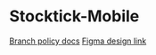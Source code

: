 # Stocktick-Mobile

[Branch policy docs](https://docs.google.com/document/d/13dVE5dm9v0YoFxF37fgdKwtCLDcvVVPBGRw5mGQ6hE8/edit)
[Figma design link](https://www.figma.com/file/ApP0nnzZaKORgb1L1QonSf/Stock-Tick?node-id=0%3A1)
<!--Please re update the ReadMe as finally required.-->

